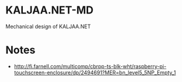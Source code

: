 # KALJAA.NET-MD
Mechanical design of KALJAA.NET

# Notes
- http://fi.farnell.com/multicomp/cbrpp-ts-blk-wht/raspberry-pi-touchscreen-enclosure/dp/2494691?MER=bn_level5_5NP_Empty_1

